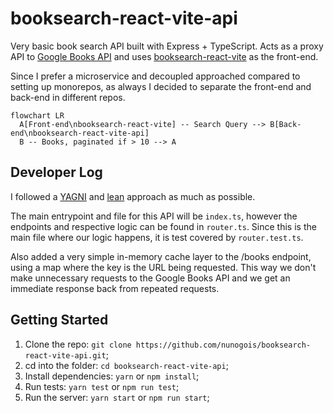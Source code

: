 # booksearch-react-vite-api

Very basic book search API built with Express + TypeScript.
Acts as a proxy API to [Google Books API](https://developers.google.com/books/docs/v1/using) and uses [booksearch-react-vite](https://github.com/nunogois/booksearch-react-vite) as the front-end.

Since I prefer a microservice and decoupled approached compared to setting up monorepos, as always I decided to separate the front-end and back-end in different repos.

```mermaid
flowchart LR
  A[Front-end\nbooksearch-react-vite] -- Search Query --> B[Back-end\nbooksearch-react-vite-api]
  B -- Books, paginated if > 10 --> A
```

## Developer Log

I followed a [YAGNI](https://en.wikipedia.org/wiki/You_aren%27t_gonna_need_it) and [lean](https://en.wikipedia.org/wiki/Lean_software_development) approach as much as possible.

The main entrypoint and file for this API will be `index.ts`, however the endpoints and respective logic can be found in `router.ts`. Since this is the main file where our logic happens, it is test covered by `router.test.ts`.

Also added a very simple in-memory cache layer to the /books endpoint, using a map where the key is the URL being requested. This way we don't make unnecessary requests to the Google Books API and we get an immediate response back from repeated requests.

## Getting Started

1. Clone the repo: `git clone https://github.com/nunogois/booksearch-react-vite-api.git`;
2. cd into the folder: `cd booksearch-react-vite-api`;
3. Install dependencies: `yarn` or `npm install`;
4. Run tests: `yarn test` or `npm run test`;
5. Run the server: `yarn start` or `npm run start`;
